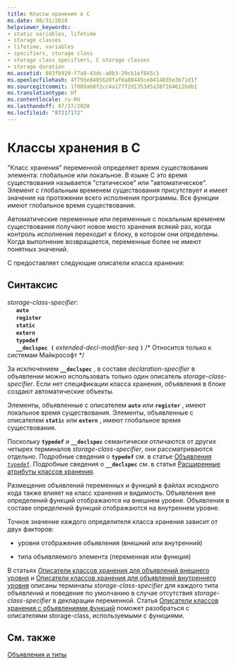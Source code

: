 ```yaml
---
title: Классы хранения в C
ms.date: 08/31/2018
helpviewer_keywords:
- static variables, lifetime
- storage classes
- lifetime, variables
- specifiers, storage class
- storage class specifiers, C storage classes
- storage duration
ms.assetid: 893fb929-f7a9-43dc-a0b3-29cb1ef845c1
ms.openlocfilehash: 4f793e8485628faf0a80445ce0414835e3b71d1f
ms.sourcegitcommit: 1f009ab0f2cc4a177f2d1353d5a38f164612bdb1
ms.translationtype: HT
ms.contentlocale: ru-RU
ms.lasthandoff: 07/27/2020
ms.locfileid: "87217172"
---
```

# <a name="c-storage-classes"></a>Классы хранения в C

"Класс хранения" переменной определяет время существования элемента: глобальное или локальное. В языке С это время существования называется "статическое" или "автоматическое". Элемент с глобальным временем существования присутствует и имеет значение на протяжении всего исполнения программы. Все функции имеют глобальное время существования.

Автоматические переменные или переменные с локальным временем существования получают новое место хранения всякий раз, когда контроль исполнения переходит к блоку, в котором они определены. Когда выполнение возвращается, переменные более не имеют понятных значений.

C предоставляет следующие описатели класса хранения:

## <a name="syntax"></a>Синтаксис

*storage-class-specifier*:<br/>
&nbsp;&nbsp;&nbsp;&nbsp; **`auto`**<br/>
&nbsp;&nbsp;&nbsp;&nbsp; **`register`**<br/>
&nbsp;&nbsp;&nbsp;&nbsp; **`static`**<br/>
&nbsp;&nbsp;&nbsp;&nbsp; **`extern`**<br/>
&nbsp;&nbsp;&nbsp;&nbsp; **`typedef`**<br/>
&nbsp;&nbsp;&nbsp;&nbsp; **`__declspec (`** *extended-decl-modifier-seq* **`)`**  /\* Относится только к системам Майкрософт \*/

За исключением **`__declspec`** , в составе *declaration-specifier* в объявлении можно использовать только один описатель *storage-class-specifier*. Если нет спецификации класса хранения, объявления в блоке создают автоматические объекты.

Элементы, объявленные с описателем **`auto`** или **`register`** , имеют локальное время существования. Элементы, объявленные с описателем **`static`** или **`extern`** , имеют глобальное время существования.

Поскольку **`typedef`** и **`__declspec`** семантически отличаются от других четырех терминалов *storage-class-specifier*, они рассматриваются отдельно. Подробные сведения о **`typedef`** см. в статье [Объявления `typedef`](../c-language/typedef-declarations.md). Подробные сведения о **`__declspec`** см. в статье [Расширенные атрибуты классов хранения](../c-language/c-extended-storage-class-attributes.md).

Размещение объявлений переменных и функций в файлах исходного кода также влияет на класс хранения и видимость. Объявления вне определений функций отображаются на внешнем уровне. Объявления в составе определений функций отображаются на внутреннем уровне.

Точное значение каждого определителя класса хранения зависит от двух факторов:

- уровня отображения объявления (внешний или внутренний)

- типа объявляемого элемента (переменная или функция)

В статьях [Описатели классов хранения для объявлений внешнего уровня](../c-language/storage-class-specifiers-for-external-level-declarations.md) и [Описатели классов хранения для объявлений внутреннего уровня](../c-language/storage-class-specifiers-for-internal-level-declarations.md) описаны терминалы *storage-class-specifier* для каждого типа объявлений и поведение по умолчанию в случае отсутствия *storage-class-specifier* в декларации переменной. Статья [Описатели классов хранения с объявлениями функций](../c-language/storage-class-specifiers-with-function-declarations.md) поможет разобраться с описателями storage-class, используемыми с функциями.

## <a name="see-also"></a>См. также

[Объявления и типы](../c-language/declarations-and-types.md)
